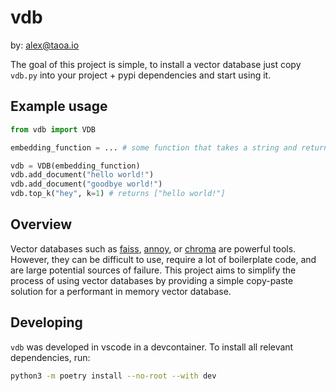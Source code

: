 # vdb

by: alex@taoa.io

The goal of this project is simple, to install a vector database just copy `vdb.py` into your project + pypi dependencies and start using it.

## Example usage

```python
from vdb import VDB

embedding_function = ... # some function that takes a string and returns a vector

vdb = VDB(embedding_function)
vdb.add_document("hello world!")
vdb.add_document("goodbye world!")
vdb.top_k("hey", k=1) # returns ["hello world!"]
```

## Overview

Vector databases such as [faiss](https://github.com/facebookresearch/faiss), [annoy](https://github.com/spotify/annoy), or [chroma](https://github.com/chroma-core/chroma) are powerful tools. However, they can be difficult to use, require a lot of boilerplate code, and are large potential sources of failure. This project aims to simplify the process of using vector databases by providing a simple copy-paste solution for a performant in memory vector database.

## Developing

`vdb` was developed in vscode in a devcontainer. To install all relevant dependencies, run:

```bash
python3 -m poetry install --no-root --with dev
```
